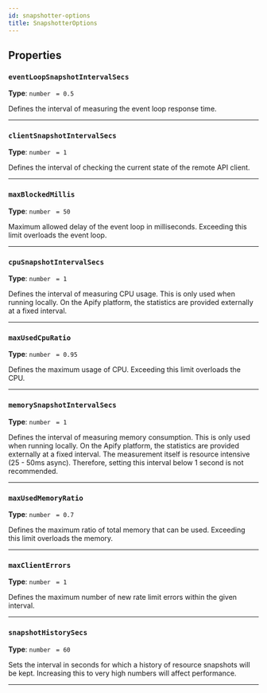 ```yaml
---
id: snapshotter-options
title: SnapshotterOptions
---
```


<a name="snapshotteroptions"></a>

## Properties

### `eventLoopSnapshotIntervalSecs`

**Type**: `number` <code> = 0.5</code>

Defines the interval of measuring the event loop response time.

---

### `clientSnapshotIntervalSecs`

**Type**: `number` <code> = 1</code>

Defines the interval of checking the current state of the remote API client.

---

### `maxBlockedMillis`

**Type**: `number` <code> = 50</code>

Maximum allowed delay of the event loop in milliseconds. Exceeding this limit overloads the event loop.

---

### `cpuSnapshotIntervalSecs`

**Type**: `number` <code> = 1</code>

Defines the interval of measuring CPU usage. This is only used when running locally. On the Apify platform, the statistics are provided externally at
a fixed interval.

---

### `maxUsedCpuRatio`

**Type**: `number` <code> = 0.95</code>

Defines the maximum usage of CPU. Exceeding this limit overloads the CPU.

---

### `memorySnapshotIntervalSecs`

**Type**: `number` <code> = 1</code>

Defines the interval of measuring memory consumption. This is only used when running locally. On the Apify platform, the statistics are provided
externally at a fixed interval. The measurement itself is resource intensive (25 - 50ms async). Therefore, setting this interval below 1 second is not
recommended.

---

### `maxUsedMemoryRatio`

**Type**: `number` <code> = 0.7</code>

Defines the maximum ratio of total memory that can be used. Exceeding this limit overloads the memory.

---

### `maxClientErrors`

**Type**: `number` <code> = 1</code>

Defines the maximum number of new rate limit errors within the given interval.

---

### `snapshotHistorySecs`

**Type**: `number` <code> = 60</code>

Sets the interval in seconds for which a history of resource snapshots will be kept. Increasing this to very high numbers will affect performance.

---
